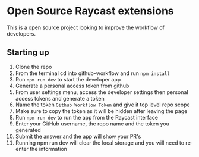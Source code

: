 # Open Source Raycast extensions

This is a open source project looking to improve the workflow of developers.


## Starting up
1. Clone the repo
2. From the terminal cd into github-workflow and run `npm install`
3. Run `npm run dev` to start the developer app
4. Generate a personal access token from github
5. From user settings menu, access the developer settings then personal access tokens and generate a token
6. Name the token `Github Workflow Token` and give it top level repo scope
7. Make sure to copy the token as it will be hidden after leaving the page
8. Run `npm run dev` to run the app from the Raycast interface
9. Enter your GitHub username, the repo name and the token you generated
10. Submit the answer and the app will show your PR's
11. Running npm run dev will clear the local storage and you will need to re-enter the information